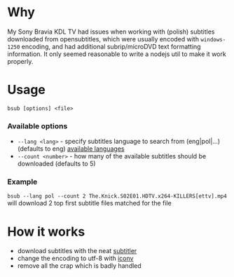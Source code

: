# Why
My Sony Bravia KDL TV had issues when working with (polish) subtitles downloaded from opensubtitles, which were usually
encoded with `windows-1250` encoding, and had additional subrip/microDVD text formatting information. It only seemed
reasonable to write a nodejs util to make it work properly.

# Usage
```
bsub [options] <file>
```

### Available options
  - `--lang <lang>` - specify subtitles language to search from (eng|pol|...) (defaults to eng) [available languages](https://github.com/divhide/node-subtitler/blob/master/langs.dump.txt)
  - `--count <number>` - how many of the available subtitles should be downloaded (defaults to 5)

### Example
`bsub --lang pol --count 2 The.Knick.S02E01.HDTV.x264-KILLERS[ettv].mp4` will download 2 top first subtitle files matched for the file

# How it works
 - download subtitles with the neat [subtitler](https://www.npmjs.com/package/subtitler)
 - change the encoding to utf-8 with [iconv](https://www.npmjs.com/package/iconv)
 - remove all the crap which is badly handled

